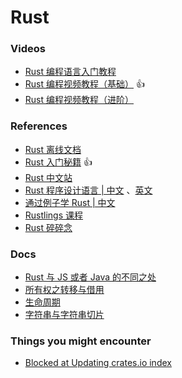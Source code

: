 # Rust

### Videos

- [Rust 编程语言入门教程](https://www.bilibili.com/video/BV1hp4y1k7SV)
- [Rust 编程视频教程（基础）](https://www.bilibili.com/video/BV1xJ411B79h) 👍
- [Rust 编程视频教程（进阶）](https://www.bilibili.com/video/BV1FJ411Y71o)

### References

- [Rust 离线文档](https://github.com/Gnotes/rust/issues/2)
- [Rust 入门秘籍](https://rust-book.junmajinlong.com/) 👍
- [Rust 中文站](https://www.rust-lang.org/zh-CN/)
- [Rust 程序设计语言 | 中文](https://kaisery.github.io/trpl-zh-cn/) 、[英文](https://github.com/rust-lang/book/)
- [通过例子学 Rust | 中文](https://rustwiki.org/zh-CN/rust-by-example/index.html)
- [Rustlings 课程](https://github.com/rust-lang/rustlings/)
- [Rust 碎碎念](https://www.zhihu.com/column/c_1186237256184029184)

### Docs

- [Rust 与 JS 或者 Java 的不同之处](./docs/Rust与JS或者Java的不同之处.md)
- [所有权之转移与借用](./docs/所有权之转移与借用.md)
- [生命周期](./docs/生命周期.md)
- [字符串与字符串切片](./docs/字符串与字符串切片.md)

### Things you might encounter

- [Blocked at Updating crates.io index](https://github.com/Gnotes/rust/issues/1)
